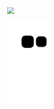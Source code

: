 <img height="180em" src="https://github-readme-stats.vercel.app/api?username=anaviX&show_icons=true&theme=nightowl&include_all_commits=true&count_private=true"/>

![snake gif](https://github.com/anaviX/anaviX/blob/output/github-contribution-grid-snake.svg)

